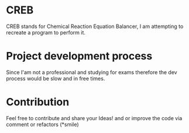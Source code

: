 # CREB
CREB stands for Chemical Reaction Equation Balancer, I am attempting to recreate a program to perform it.

# Project development process
Since I'am not a professional and studying for exams therefore the dev process would be slow and in free times.

# Contribution
Feel free to contribute and share your Ideas! and or improve the code via comment or refactors (*smile)
